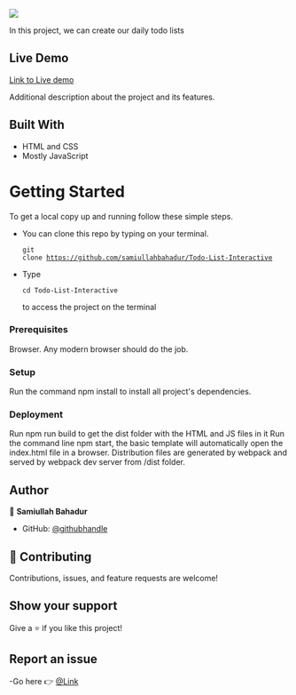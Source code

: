 ![](https://img.shields.io/badge/Microverse-blueviolet)

In this project, we can create our daily todo lists

## Live Demo

[Link to Live demo]( https://samiullahbahadur.github.io/Todo-List-Interactive/)

Additional description about the project and its features.

## Built With

- HTML and CSS
- Mostly JavaScript

# Getting Started

To get a local copy up and running follow these simple steps.

- You can clone this repo by typing on your terminal.<pre><code>git clone https://github.com/samiullahbahadur/Todo-List-Interactive
  </code></pre>
- Type <pre><code>cd Todo-List-Interactive
  </code></pre> to access the project on the terminal

### Prerequisites

Browser. Any modern browser should do the job.

### Setup

Run the command npm install to install all project's dependencies.

### Deployment

Run npm run build to get the dist folder with the HTML and JS files in it Run the command line npm start, the basic template will automatically open the index.html file in a browser. Distribution files are generated by webpack and served by webpack dev server from /dist folder.

## Author

👤 **Samiullah Bahadur**

- GitHub: [@githubhandle](https://github.com/samiullahbahadur)

## 🤝 Contributing

Contributions, issues, and feature requests are welcome!

## Show your support

Give a ⭐️ if you like this project!

## Report an issue

-Go here 👉 [@Link](https://github.com/samiullahbahadur/Todo-List-Interactive/issues)
